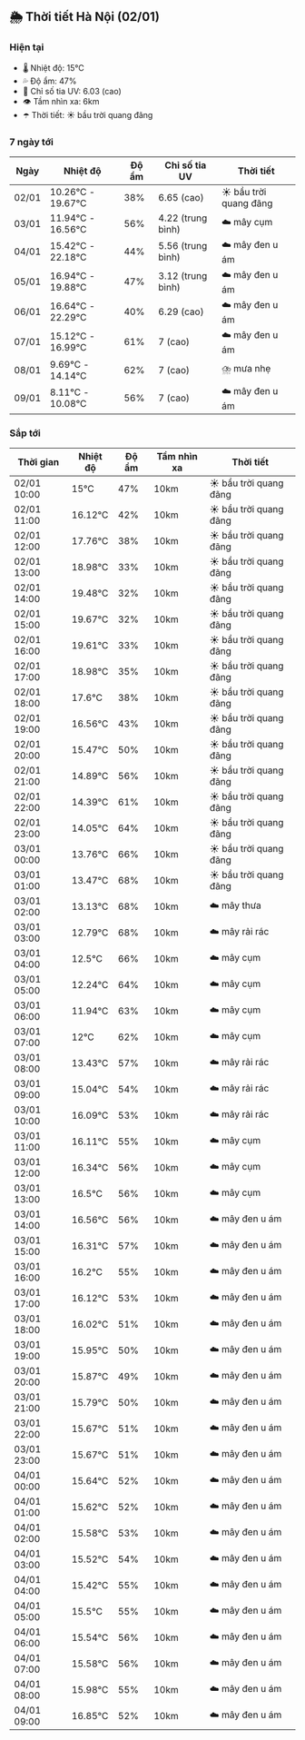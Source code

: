 ## 🌦️ Thời tiết Hà Nội (02/01)

### Hiện tại

- 🌡️ Nhiệt độ: 15℃
- 💦 Độ ẩm: 47%
- 🌟 Chỉ số tia UV: 6.03 (cao)
- 👁️ Tầm nhìn xa: 6km
- ☂️ Thời tiết: ☀️ bầu trời quang đãng

### 7 ngày tới

| Ngày | Nhiệt độ | Độ ẩm | Chỉ số tia UV | Thời tiết |
| --- | --- | --- | --- | --- |
| 02/01 | 10.26℃ - 19.67℃ | 38% | 6.65 (cao) | ☀️ bầu trời quang đãng |
| 03/01 | 11.94℃ - 16.56℃ | 56% | 4.22 (trung bình) | ☁️ mây cụm |
| 04/01 | 15.42℃ - 22.18℃ | 44% | 5.56 (trung bình) | ☁️ mây đen u ám |
| 05/01 | 16.94℃ - 19.88℃ | 47% | 3.12 (trung bình) | ☁️ mây đen u ám |
| 06/01 | 16.64℃ - 22.29℃ | 40% | 6.29 (cao) | ☁️ mây đen u ám |
| 07/01 | 15.12℃ - 16.99℃ | 61% | 7 (cao) | ☁️ mây đen u ám |
| 08/01 | 9.69℃ - 14.14℃ | 62% | 7 (cao) | ⛈️ mưa nhẹ |
| 09/01 | 8.11℃ - 10.08℃ | 56% | 7 (cao) | ☁️ mây đen u ám |

### Sắp tới

| Thời gian | Nhiệt độ | Độ ẩm | Tầm nhìn xa | Thời tiết |
| --- | --- | --- | --- | --- |
| 02/01 10:00 | 15℃ | 47% | 10km | ☀️ bầu trời quang đãng |
| 02/01 11:00 | 16.12℃ | 42% | 10km | ☀️ bầu trời quang đãng |
| 02/01 12:00 | 17.76℃ | 38% | 10km | ☀️ bầu trời quang đãng |
| 02/01 13:00 | 18.98℃ | 33% | 10km | ☀️ bầu trời quang đãng |
| 02/01 14:00 | 19.48℃ | 32% | 10km | ☀️ bầu trời quang đãng |
| 02/01 15:00 | 19.67℃ | 32% | 10km | ☀️ bầu trời quang đãng |
| 02/01 16:00 | 19.61℃ | 33% | 10km | ☀️ bầu trời quang đãng |
| 02/01 17:00 | 18.98℃ | 35% | 10km | ☀️ bầu trời quang đãng |
| 02/01 18:00 | 17.6℃ | 38% | 10km | ☀️ bầu trời quang đãng |
| 02/01 19:00 | 16.56℃ | 43% | 10km | ☀️ bầu trời quang đãng |
| 02/01 20:00 | 15.47℃ | 50% | 10km | ☀️ bầu trời quang đãng |
| 02/01 21:00 | 14.89℃ | 56% | 10km | ☀️ bầu trời quang đãng |
| 02/01 22:00 | 14.39℃ | 61% | 10km | ☀️ bầu trời quang đãng |
| 02/01 23:00 | 14.05℃ | 64% | 10km | ☀️ bầu trời quang đãng |
| 03/01 00:00 | 13.76℃ | 66% | 10km | ☀️ bầu trời quang đãng |
| 03/01 01:00 | 13.47℃ | 68% | 10km | ☀️ bầu trời quang đãng |
| 03/01 02:00 | 13.13℃ | 68% | 10km | ☁️ mây thưa |
| 03/01 03:00 | 12.79℃ | 68% | 10km | ☁️ mây rải rác |
| 03/01 04:00 | 12.5℃ | 66% | 10km | ☁️ mây cụm |
| 03/01 05:00 | 12.24℃ | 64% | 10km | ☁️ mây cụm |
| 03/01 06:00 | 11.94℃ | 63% | 10km | ☁️ mây cụm |
| 03/01 07:00 | 12℃ | 62% | 10km | ☁️ mây cụm |
| 03/01 08:00 | 13.43℃ | 57% | 10km | ☁️ mây rải rác |
| 03/01 09:00 | 15.04℃ | 54% | 10km | ☁️ mây rải rác |
| 03/01 10:00 | 16.09℃ | 53% | 10km | ☁️ mây rải rác |
| 03/01 11:00 | 16.11℃ | 55% | 10km | ☁️ mây cụm |
| 03/01 12:00 | 16.34℃ | 56% | 10km | ☁️ mây cụm |
| 03/01 13:00 | 16.5℃ | 56% | 10km | ☁️ mây cụm |
| 03/01 14:00 | 16.56℃ | 56% | 10km | ☁️ mây đen u ám |
| 03/01 15:00 | 16.31℃ | 57% | 10km | ☁️ mây đen u ám |
| 03/01 16:00 | 16.2℃ | 55% | 10km | ☁️ mây đen u ám |
| 03/01 17:00 | 16.12℃ | 53% | 10km | ☁️ mây đen u ám |
| 03/01 18:00 | 16.02℃ | 51% | 10km | ☁️ mây đen u ám |
| 03/01 19:00 | 15.95℃ | 50% | 10km | ☁️ mây đen u ám |
| 03/01 20:00 | 15.87℃ | 49% | 10km | ☁️ mây đen u ám |
| 03/01 21:00 | 15.79℃ | 50% | 10km | ☁️ mây đen u ám |
| 03/01 22:00 | 15.67℃ | 51% | 10km | ☁️ mây đen u ám |
| 03/01 23:00 | 15.67℃ | 51% | 10km | ☁️ mây đen u ám |
| 04/01 00:00 | 15.64℃ | 52% | 10km | ☁️ mây đen u ám |
| 04/01 01:00 | 15.62℃ | 52% | 10km | ☁️ mây đen u ám |
| 04/01 02:00 | 15.58℃ | 53% | 10km | ☁️ mây đen u ám |
| 04/01 03:00 | 15.52℃ | 54% | 10km | ☁️ mây đen u ám |
| 04/01 04:00 | 15.42℃ | 55% | 10km | ☁️ mây đen u ám |
| 04/01 05:00 | 15.5℃ | 55% | 10km | ☁️ mây đen u ám |
| 04/01 06:00 | 15.54℃ | 56% | 10km | ☁️ mây đen u ám |
| 04/01 07:00 | 15.58℃ | 56% | 10km | ☁️ mây đen u ám |
| 04/01 08:00 | 15.98℃ | 55% | 10km | ☁️ mây đen u ám |
| 04/01 09:00 | 16.85℃ | 52% | 10km | ☁️ mây đen u ám |
